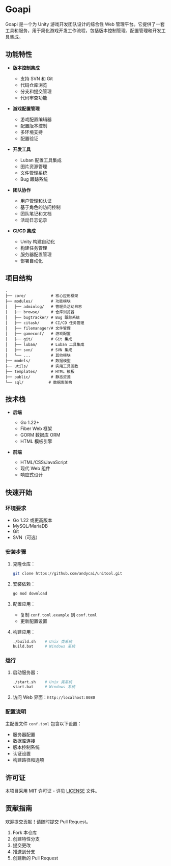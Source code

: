 # Goapi

Goapi 是一个为 Unity 游戏开发团队设计的综合性 Web
管理平台。它提供了一套工具和服务，用于简化游戏开发工作流程，包括版本控制管理、配置管理和开发工具集成。

## 功能特性

- **版本控制集成**
  - 支持 SVN 和 Git
  - 代码仓库浏览
  - 分支和提交管理
  - 代码审查功能

- **游戏配置管理**
  - 游戏配置编辑器
  - 配置版本控制
  - 多环境支持
  - 配置验证

- **开发工具**
  - Luban 配置工具集成
  - 图片资源管理
  - 文件管理系统
  - Bug 跟踪系统

- **团队协作**
  - 用户管理和认证
  - 基于角色的访问控制
  - 团队笔记和文档
  - 活动日志记录

- **CI/CD 集成**
  - Unity 构建自动化
  - 构建任务管理
  - 服务器配置管理
  - 部署自动化

## 项目结构

```
.
├── core/           # 核心应用框架
├── modules/        # 功能模块
│   ├── adminlog/   # 管理员活动日志
│   ├── browse/     # 仓库浏览器
│   ├── bugtracker/ # Bug 跟踪系统
│   ├── citask/     # CI/CD 任务管理
│   ├── filemanager/# 文件管理
│   ├── gameconf/   # 游戏配置
│   ├── git/        # Git 集成
│   ├── luban/      # Luban 工具集成
│   ├── svn/        # SVN 集成
│   └── ...         # 其他模块
├── models/         # 数据模型
├── utils/          # 实用工具函数
├── templates/      # HTML 模板
├── public/         # 静态资源
└── sql/           # 数据库架构
```

## 技术栈

- **后端**
  - Go 1.22+
  - Fiber Web 框架
  - GORM 数据库 ORM
  - HTML 模板引擎

- **前端**
  - HTML/CSS/JavaScript
  - 现代 Web 组件
  - 响应式设计

## 快速开始

### 环境要求

- Go 1.22 或更高版本
- MySQL/MariaDB
- Git
- SVN（可选）

### 安装步骤

1. 克隆仓库：
   ```bash
   git clone https://github.com/andycai/unitool.git
   ```

2. 安装依赖：
   ```bash
   go mod download
   ```

3. 配置应用：
   - 复制 `conf.toml.example` 到 `conf.toml`
   - 更新配置设置

4. 构建应用：
   ```bash
   ./build.sh    # Unix 类系统
   build.bat     # Windows 系统
   ```

### 运行

1. 启动服务器：
   ```bash
   ./start.sh    # Unix 类系统
   start.bat     # Windows 系统
   ```

2. 访问 Web 界面：`http://localhost:8080`

### 配置说明

主配置文件 `conf.toml` 包含以下设置：

- 服务器配置
- 数据库连接
- 版本控制系统
- 认证设置
- 构建路径和选项

## 许可证

本项目采用 MIT 许可证 - 详见 [LICENSE](LICENSE) 文件。

## 贡献指南

欢迎提交贡献！请随时提交 Pull Request。

1. Fork 本仓库
2. 创建特性分支
3. 提交更改
4. 推送到分支
5. 创建新的 Pull Request
